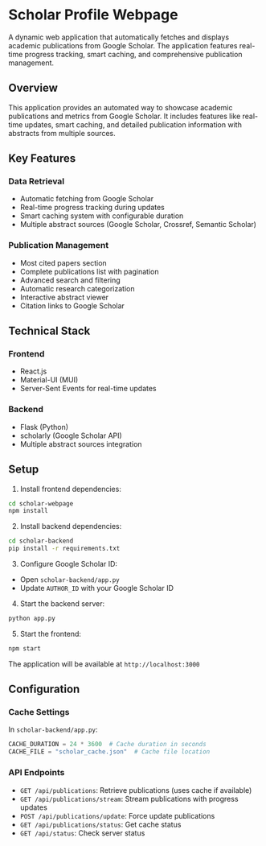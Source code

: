 # Scholar Profile Webpage

A dynamic web application that automatically fetches and displays academic publications from Google Scholar. The application features real-time progress tracking, smart caching, and comprehensive publication management.

## Overview

This application provides an automated way to showcase academic publications and metrics from Google Scholar. It includes features like real-time updates, smart caching, and detailed publication information with abstracts from multiple sources.

## Key Features

### Data Retrieval
- Automatic fetching from Google Scholar
- Real-time progress tracking during updates
- Smart caching system with configurable duration
- Multiple abstract sources (Google Scholar, Crossref, Semantic Scholar)

### Publication Management
- Most cited papers section
- Complete publications list with pagination
- Advanced search and filtering
- Automatic research categorization
- Interactive abstract viewer
- Citation links to Google Scholar

## Technical Stack

### Frontend
- React.js
- Material-UI (MUI)
- Server-Sent Events for real-time updates

### Backend
- Flask (Python)
- scholarly (Google Scholar API)
- Multiple abstract sources integration

## Setup

1. Install frontend dependencies:
```bash
cd scholar-webpage
npm install
```

2. Install backend dependencies:
```bash
cd scholar-backend
pip install -r requirements.txt
```

3. Configure Google Scholar ID:
- Open `scholar-backend/app.py`
- Update `AUTHOR_ID` with your Google Scholar ID

4. Start the backend server:
```bash
python app.py
```

5. Start the frontend:
```bash
npm start
```

The application will be available at `http://localhost:3000`

## Configuration

### Cache Settings
In `scholar-backend/app.py`:
```python
CACHE_DURATION = 24 * 3600  # Cache duration in seconds
CACHE_FILE = "scholar_cache.json"  # Cache file location
```

### API Endpoints

- `GET /api/publications`: Retrieve publications (uses cache if available)
- `GET /api/publications/stream`: Stream publications with progress updates
- `POST /api/publications/update`: Force update publications
- `GET /api/publications/status`: Get cache status
- `GET /api/status`: Check server status


